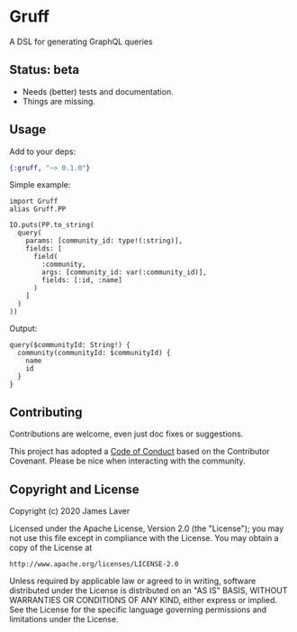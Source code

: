 # Gruff

A DSL for generating GraphQL queries

## Status: beta

* Needs (better) tests and documentation.
* Things are missing.

## Usage

Add to your deps:

```elixir
{:gruff, "~> 0.1.0"}
```

Simple example:

```
import Gruff
alias Gruff.PP

IO.puts(PP.to_string(
  query(
    params: [community_id: type!(:string)],
    fields: [
      field(
        :community,
        args: [community_id: var(:community_id)],
        fields: [:id, :name]
      )
    ]
  )
))
```

Output:

```
query($communityId: String!) {
  community(communityId: $communityId) {
    name
    id
  }
}
```

## Contributing

Contributions are welcome, even just doc fixes or suggestions.

This project has adopted a [Code of Conduct](CONDUCT.md) based on the
Contributor Covenant. Please be nice when interacting with the community.

## Copyright and License

Copyright (c) 2020 James Laver

Licensed under the Apache License, Version 2.0 (the "License");
you may not use this file except in compliance with the License.
You may obtain a copy of the License at

    http://www.apache.org/licenses/LICENSE-2.0

Unless required by applicable law or agreed to in writing, software
distributed under the License is distributed on an "AS IS" BASIS,
WITHOUT WARRANTIES OR CONDITIONS OF ANY KIND, either express or implied.
See the License for the specific language governing permissions and
limitations under the License.
